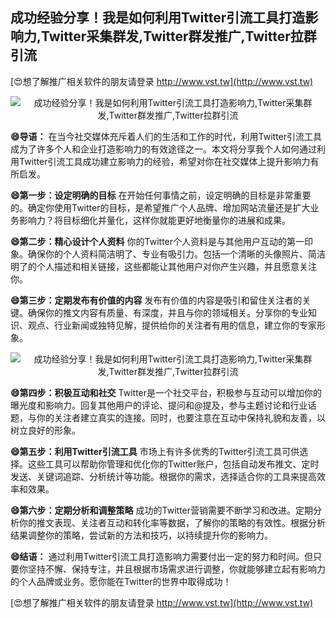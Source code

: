 ## **成功经验分享！我是如何利用Twitter引流工具打造影响力,Twitter采集群发,Twitter群发推广,Twitter拉群引流**

[😍想了解推广相关软件的朋友请登录 http://www.vst.tw](http://www.vst.tw)

 <center><img src="https://vst.tw/MP4/tuiguang/png/2.png" alt="成功经验分享！我是如何利用Twitter引流工具打造影响力,Twitter采集群发,Twitter群发推广,Twitter拉群引流"></center>

**😄导语：**
在当今社交媒体充斥着人们的生活和工作的时代，利用Twitter引流工具成为了许多个人和企业打造影响力的有效途径之一。本文将分享我个人如何通过利用Twitter引流工具成功建立影响力的经验，希望对你在社交媒体上提升影响力有所启发。

**😄第一步：设定明确的目标**
在开始任何事情之前，设定明确的目标是非常重要的。确定你使用Twitter的目标，是希望推广个人品牌、增加网站流量还是扩大业务影响力？将目标细化并量化，这样你就能更好地衡量你的进展和成果。

**😄第二步：精心设计个人资料**
你的Twitter个人资料是与其他用户互动的第一印象。确保你的个人资料简洁明了、专业有吸引力。包括一个清晰的头像照片、简洁明了的个人描述和相关链接，这些都能让其他用户对你产生兴趣，并且愿意关注你。

**😄第三步：定期发布有价值的内容**
发布有价值的内容是吸引和留住关注者的关键。确保你的推文内容有质量、有深度，并且与你的领域相关。分享你的专业知识、观点、行业新闻或独特见解，提供给你的关注者有用的信息，建立你的专家形象。

 <center><img src="https://vst.tw/MP4/tuiguang/png/8.png" alt="成功经验分享！我是如何利用Twitter引流工具打造影响力,Twitter采集群发,Twitter群发推广,Twitter拉群引流"></center>

**😄第四步：积极互动和社交**
Twitter是一个社交平台，积极参与互动可以增加你的曝光度和影响力。回复其他用户的评论、提问和@提及，参与主题讨论和行业话题，与你的关注者建立真实的连接。同时，也要注意在互动中保持礼貌和友善，以树立良好的形象。

**😄第五步：利用Twitter引流工具**
市场上有许多优秀的Twitter引流工具可供选择。这些工具可以帮助你管理和优化你的Twitter账户，包括自动发布推文、定时发送、关键词追踪、分析统计等功能。根据你的需求，选择适合你的工具来提高效率和效果。

**😄第六步：定期分析和调整策略**
成功的Twitter营销需要不断学习和改进。定期分析你的推文表现、关注者互动和转化率等数据，了解你的策略的有效性。根据分析结果调整你的策略，尝试新的方法和技巧，以持续提升你的影响力。

**😄结语：**
通过利用Twitter引流工具打造影响力需要付出一定的努力和时间。但只要你坚持不懈、保持专注，并且根据市场需求进行调整，你就能够建立起有影响力的个人品牌或业务。愿你能在Twitter的世界中取得成功！

[😍想了解推广相关软件的朋友请登录 http://www.vst.tw](http://www.vst.tw)



